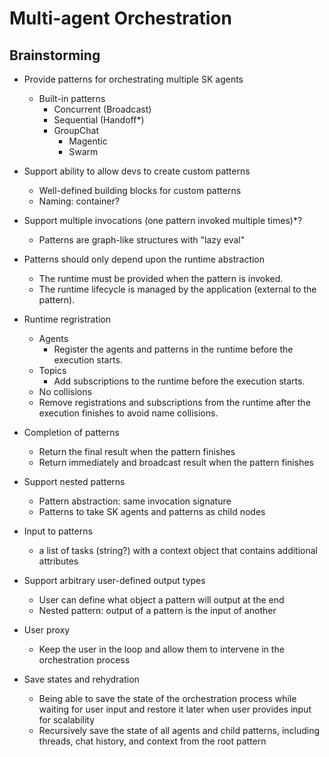 # Multi-agent Orchestration

## Brainstorming

- Provide patterns for orchestrating multiple SK agents

  - Built-in patterns
    - Concurrent (Broadcast)
    - Sequential (Handoff\*)
    - GroupChat
      - Magentic
      - Swarm

- Support ability to allow devs to create custom patterns

  - Well-defined building blocks for custom patterns
  - Naming: container?

- Support multiple invocations (one pattern invoked multiple times)\*?

  - Patterns are graph-like structures with "lazy eval"

- Patterns should only depend upon the runtime abstraction

  - The runtime must be provided when the pattern is invoked.
  - The runtime lifecycle is managed by the application (external to the pattern).

- Runtime regristration

  - Agents
    - Register the agents and patterns in the runtime before the execution starts.
  - Topics
    - Add subscriptions to the runtime before the execution starts.
  - No collisions
  - Remove registrations and subscriptions from the runtime after the execution finishes to avoid name collisions.

- Completion of patterns

  - Return the final result when the pattern finishes
  - Return immediately and broadcast result when the pattern finishes

- Support nested patterns

  - Pattern abstraction: same invocation signature
  - Patterns to take SK agents and patterns as child nodes

- Input to patterns

  - a list of tasks (string?) with a context object that contains additional attributes

- Support arbitrary user-defined output types

  - User can define what object a pattern will output at the end
  - Nested pattern: output of a pattern is the input of another

- User proxy

  - Keep the user in the loop and allow them to intervene in the orchestration process

- Save states and rehydration

  - Being able to save the state of the orchestration process while waiting for user input and restore it later when user provides input for scalability
  - Recursively save the state of all agents and child patterns, including threads, chat history, and context from the root pattern
